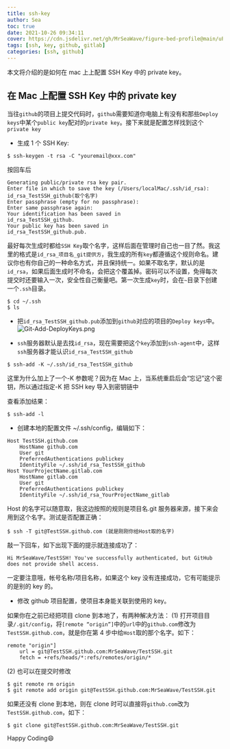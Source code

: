 ```yaml
---
title: ssh-key
author: Sea
toc: true
date: 2021-10-26 09:34:11
cover: https://cdn.jsdelivr.net/gh/MrSeaWave/figure-bed-profile@main/uPic/2021/SuHn36_roman-gaydakov-old-mech.jpg
tags: [ssh, key, github, gitlab]
categories: [ssh, github]
---
```


本文将介绍的是如何在 mac 上上配置 SSH Key 中的 private key。

<!--more-->

## 在 Mac 上配置 SSH Key 中的 private key

当往`github`的项目上提交代码时，`github`需要知道你电脑上有没有和那些`Deploy keys`中某个`public key`配对的`private key`。接下来就是配置怎样找到这个`private key`

- 生成 1 个 SSH Key:

```
$ ssh-keygen -t rsa -C "youremail@xxx.com"
```

按回车后

```
Generating public/private rsa key pair.
Enter file in which to save the key (/Users/localMac/.ssh/id_rsa): id_rsa_TestSSH_github(取个名字)
Enter passphrase (empty for no passphrase):
Enter same passphrase again:
Your identification has been saved in
id_rsa_TestSSH_github.
Your public key has been saved in
id_rsa_TestSSH_github.pub.
```

最好每次生成时都给`SSH Key`取个名字，这样后面在管理时自己也一目了然。我这里的格式是`id_rsa_项目名_git提供方`，我生成的所有`key`都遵循这个规则命名。建议你也有你自己的一种命名方式，并且保持统一。如果不取名字，默认的是`id_rsa`，如果后面生成时不命名，会把这个覆盖掉。密码可以不设置，免得每次提交时还要输入一次，安全性自己衡量吧。第一次生成`key`时，会在`~`目录下创建一个`.ssh`目录。

```
$ cd ~/.ssh
$ ls
```

- 把`id_rsa_TestSSH_github.pub`添加到`github`对应的项目的`Deploy keys`中。
  ![Git-Add-DeployKeys.png](https://cdn.jsdelivr.net/gh/MrSeaWave/figure-bed-profile@main/uPic/2021/HgP4JX_Git-Add-DeployKeys.png)

- `ssh`服务器默认是去找`id_rsa`，现在需要把这个`key`添加到`ssh-agent`中，这样`ssh`服务器才能认识`id_rsa_TestSSH_github`

```
$ ssh-add -K ~/.ssh/id_rsa_TestSSH_github
```

这里为什么加上了一个-K 参数呢？因为在 Mac 上，当系统重启后会“忘记”这个密钥，所以通过指定-K 把 SSH key 导入到密钥链中

查看添加结果：

```
$ ssh-add -l
```

- 创建本地的配置文件 ~/.ssh/config，编辑如下：

```
Host TestSSH.github.com
	HostName github.com
	User git
	PreferredAuthentications publickey
	IdentityFile ~/.ssh/id_rsa_TestSSH_github
Host YourProjectName.gitlab.com
	HostName gitlab.com
	User git
	PreferredAuthentications publickey
	IdentityFile ~/.ssh/id_rsa_YourProjectName_gitlab
```

Host 的名字可以随意取，我这边按照的规则是项目名.git 服务器来源，接下来会用到这个名字。测试是否配置正确：

```
$ ssh -T git@TestSSH.github.com (就是刚刚你给Host取的名字)
```

敲一下回车，如下出现下面的提示就连接成功了：

```
Hi MrSeaWave/TestSSH! You've successfully authenticated, but GitHub does not provide shell access.
```

一定要注意哦，帐号名称/项目名称，如果这个 key 没有连接成功，它有可能提示的是别的 key 的。

- 修改 github 项目配置，使项目本身能关联到使用的 key。

如果你在之前已经把项目 clone 到本地了，有两种解决方法：
(1) 打开项目目录`/.git/config`，将`[remote “origin”]`中的`url`中的`github.com`修改为`TestSSH.github.com`，就是你在第 4 步中给`Host`取的那个名字。如下：

```
remote "origin"]
	url = git@TestSSH.github.com:MrSeaWave/TestSSH.git
	fetch = +refs/heads/*:refs/remotes/origin/*
```

(2) 也可以在提交时修改

```
$ git remote rm origin
$ git remote add origin git@TestSSH.github.com:MrSeaWave/TestSSH.git
```

如果还没有 clone 到本地，则在 clone 时可以直接将`github.com`改为`TestSSH.github.com`，如下：

```
$ git clone git@TestSSH.github.com:MrSeaWave/TestSSH.git
```

Happy Coding😄
